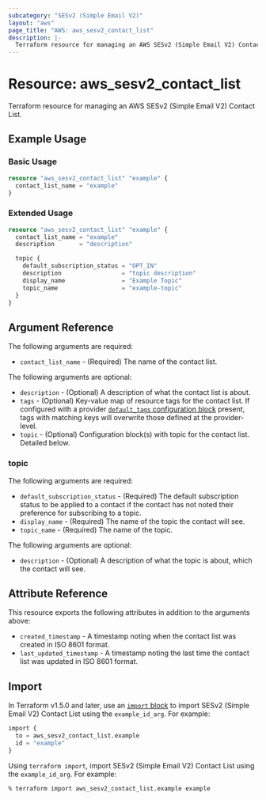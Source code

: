 ```yaml
---
subcategory: "SESv2 (Simple Email V2)"
layout: "aws"
page_title: "AWS: aws_sesv2_contact_list"
description: |-
  Terraform resource for managing an AWS SESv2 (Simple Email V2) Contact List.
---
```


# Resource: aws_sesv2_contact_list

Terraform resource for managing an AWS SESv2 (Simple Email V2) Contact List.

## Example Usage

### Basic Usage

```terraform
resource "aws_sesv2_contact_list" "example" {
  contact_list_name = "example"
}
```

### Extended Usage

```terraform
resource "aws_sesv2_contact_list" "example" {
  contact_list_name = "example"
  description       = "description"

  topic {
    default_subscription_status = "OPT_IN"
    description                 = "topic description"
    display_name                = "Example Topic"
    topic_name                  = "example-topic"
  }
}
```

## Argument Reference

The following arguments are required:

* `contact_list_name` - (Required) The name of the contact list.

The following arguments are optional:

* `description` - (Optional) A description of what the contact list is about.
* `tags` - (Optional) Key-value map of resource tags for the contact list. If configured with a provider [`default_tags` configuration block](https://registry.terraform.io/providers/hashicorp/aws/latest/docs#default_tags-configuration-block) present, tags with matching keys will overwrite those defined at the provider-level.
* `topic` - (Optional) Configuration block(s) with topic for the contact list. Detailed below.

### topic

The following arguments are required:

* `default_subscription_status` - (Required) The default subscription status to be applied to a contact if the contact has not noted their preference for subscribing to a topic.
* `display_name` - (Required) The name of the topic the contact will see.
* `topic_name` - (Required) The name of the topic.

The following arguments are optional:

* `description` - (Optional) A description of what the topic is about, which the contact will see.

## Attribute Reference

This resource exports the following attributes in addition to the arguments above:

* `created_timestamp` - A timestamp noting when the contact list was created in ISO 8601 format.
* `last_updated_timestamp` - A timestamp noting the last time the contact list was updated in ISO 8601 format.

## Import

In Terraform v1.5.0 and later, use an [`import` block](https://developer.hashicorp.com/terraform/language/import) to import SESv2 (Simple Email V2) Contact List using the `example_id_arg`. For example:

```terraform
import {
  to = aws_sesv2_contact_list.example
  id = "example"
}
```

Using `terraform import`, import SESv2 (Simple Email V2) Contact List using the `example_id_arg`. For example:

```console
% terraform import aws_sesv2_contact_list.example example
```
